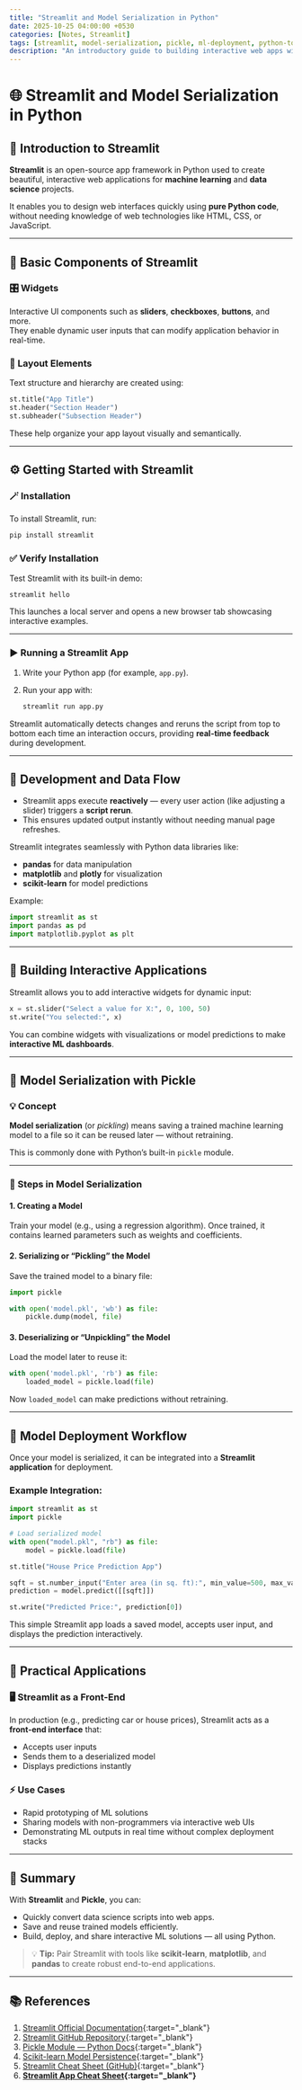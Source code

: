 ```yaml
---
title: "Streamlit and Model Serialization in Python"
date: 2025-10-25 04:00:00 +0530
categories: [Notes, Streamlit]
tags: [streamlit, model-serialization, pickle, ml-deployment, python-tools]
description: "An introductory guide to building interactive web apps with Streamlit and deploying machine learning models through serialization using Pickle."
---
```


# 🌐 Streamlit and Model Serialization in Python

## 🚀 Introduction to Streamlit

**Streamlit** is an open-source app framework in Python used to create beautiful, interactive web applications for **machine learning** and **data science** projects.  

It enables you to design web interfaces quickly using **pure Python code**, without needing knowledge of web technologies like HTML, CSS, or JavaScript.

---

## 🧩 Basic Components of Streamlit

### 🎛️ Widgets
Interactive UI components such as **sliders**, **checkboxes**, **buttons**, and more.  
They enable dynamic user inputs that can modify application behavior in real-time.

### 🧱 Layout Elements
Text structure and hierarchy are created using:
```python
st.title("App Title")
st.header("Section Header")
st.subheader("Subsection Header")
````

These help organize your app layout visually and semantically.

---

## ⚙️ Getting Started with Streamlit

### 🪄 Installation

To install Streamlit, run:

```bash
pip install streamlit
```

### ✅ Verify Installation

Test Streamlit with its built-in demo:

```bash
streamlit hello
```

This launches a local server and opens a new browser tab showcasing interactive examples.

---

### ▶️ Running a Streamlit App

1. Write your Python app (for example, `app.py`).
2. Run your app with:

   ```bash
   streamlit run app.py
   ```

Streamlit automatically detects changes and reruns the script from top to bottom each time an interaction occurs, providing **real-time feedback** during development.

---

## 🧠 Development and Data Flow

* Streamlit apps execute **reactively** — every user action (like adjusting a slider) triggers a **script rerun**.
* This ensures updated output instantly without needing manual page refreshes.

Streamlit integrates seamlessly with Python data libraries like:

* **pandas** for data manipulation
* **matplotlib** and **plotly** for visualization
* **scikit-learn** for model predictions

Example:

```python
import streamlit as st
import pandas as pd
import matplotlib.pyplot as plt
```

---

## 🧮 Building Interactive Applications

Streamlit allows you to add interactive widgets for dynamic input:

```python
x = st.slider("Select a value for X:", 0, 100, 50)
st.write("You selected:", x)
```

You can combine widgets with visualizations or model predictions to make **interactive ML dashboards**.

---

## 🧠 Model Serialization with Pickle

### 💡 Concept

**Model serialization** (or *pickling*) means saving a trained machine learning model to a file so it can be reused later — without retraining.

This is commonly done with Python’s built-in `pickle` module.

---

### 🧱 Steps in Model Serialization

#### 1. Creating a Model

Train your model (e.g., using a regression algorithm).
Once trained, it contains learned parameters such as weights and coefficients.

#### 2. Serializing or “Pickling” the Model

Save the trained model to a binary file:

```python
import pickle

with open('model.pkl', 'wb') as file:
    pickle.dump(model, file)
```

#### 3. Deserializing or “Unpickling” the Model

Load the model later to reuse it:

```python
with open('model.pkl', 'rb') as file:
    loaded_model = pickle.load(file)
```

Now `loaded_model` can make predictions without retraining.

---

## 🧩 Model Deployment Workflow

Once your model is serialized, it can be integrated into a **Streamlit application** for deployment.

### Example Integration:

```python
import streamlit as st
import pickle

# Load serialized model
with open("model.pkl", "rb") as file:
    model = pickle.load(file)

st.title("House Price Prediction App")

sqft = st.number_input("Enter area (in sq. ft):", min_value=500, max_value=5000, step=100)
prediction = model.predict([[sqft]])

st.write("Predicted Price:", prediction[0])
```

This simple Streamlit app loads a saved model, accepts user input, and displays the prediction interactively.

---

## 🧰 Practical Applications

### 🖥️ Streamlit as a Front-End

In production (e.g., predicting car or house prices), Streamlit acts as a **front-end interface** that:

* Accepts user inputs
* Sends them to a deserialized model
* Displays predictions instantly

### ⚡ Use Cases

* Rapid prototyping of ML solutions
* Sharing models with non-programmers via interactive web UIs
* Demonstrating ML outputs in real time without complex deployment stacks

---

## 🧾 Summary

With **Streamlit** and **Pickle**, you can:

* Quickly convert data science scripts into web apps.
* Save and reuse trained models efficiently.
* Build, deploy, and share interactive ML solutions — all using Python.

> 💡 **Tip:**
> Pair Streamlit with tools like **scikit-learn**, **matplotlib**, and **pandas** to create robust end-to-end applications.

---

## 📚 References

1. [Streamlit Official Documentation](https://docs.streamlit.io/){:target="_blank"}
2. [Streamlit GitHub Repository](https://github.com/streamlit/streamlit){:target="_blank"}
3. [Pickle Module — Python Docs](https://docs.python.org/3/library/pickle.html){:target="_blank"}
4. [Scikit-learn Model Persistence](https://scikit-learn.org/stable/model_persistence.html){:target="_blank"}
5. [Streamlit Cheat Sheet (GitHub)](https://github.com/daniellewisDL/streamlit-cheat-sheet){:target="_blank"}
6. **[Streamlit App Cheat Sheet](https://cheat-sheet.streamlit.app/){:target="_blank"}**
